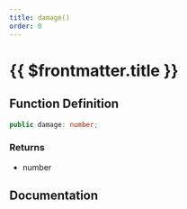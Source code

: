 ```yaml
---
title: damage()
order: 0
---
```


# {{ $frontmatter.title }}

## Function Definition

```ts
public damage: number;
```

### Returns

* number

## Documentation

<!--@include: ./parts/damage.md-->
